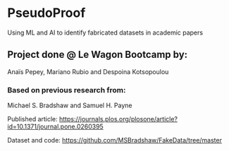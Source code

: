 # PseudoProof
Using ML and AI to identify fabricated datasets in academic papers

## Project done @ Le Wagon Bootcamp by:
Anaïs Pepey, Mariano Rubio and Despoina Kotsopoulou

### Based on previous research from:
Michael S. Bradshaw and Samuel H. Payne

Published article:
https://journals.plos.org/plosone/article?id=10.1371/journal.pone.0260395

Dataset and code:
https://github.com/MSBradshaw/FakeData/tree/master
